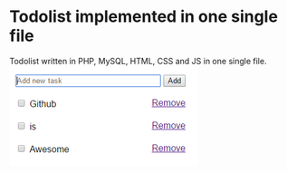 # Todolist implemented in one single file
Todolist written in PHP, MySQL, HTML, CSS and JS in one single file.
![Screenshot](https://github.com/uyouthe/onelangchallenge/blob/master/screenshot.PNG)
